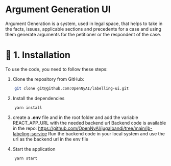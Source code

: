 # Argument Generation UI

Argument Generation is a system, used in legal space, that helps to take in the facts, issues, applicable sections and precedents for a case and using them generate arguments for the petitioner or the respondent of the case.

# 🔧 1. Installation

To use the code, you need to follow these steps:

1. Clone the repository from GitHub: 
    
```bash
    git clone git@github.com:OpenNyAI/labelling-ui.git
```

2. Install the dependencies

```bash
    yarn install 
```

3. create a  **.env** file and in the root folder and add the variable REACT_APP_URL with the needed backend url
    Backend code is available in the repo: https://github.com/OpenNyAI/jugalbandi/tree/main/jb-labeling-service
    Run the backend code in your local system and use the url as the backend url in the env file

4. Start the application

```bash
    yarn start
```
